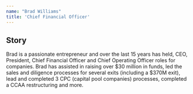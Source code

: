 ```yaml
---
name: "Brad Williams"
title: 'Chief Financial Officer'
---
```


## Story

Brad is a passionate entrepreneur and over the last 15 years has held, CEO, President, Chief Financial Officer and Chief Operating Officer roles for companies. Brad has assisted in raising over $30 million in funds, led the sales and diligence processes for several exits (including a $370M exit), lead and completed 3 CPC (capital pool companies) processes, completed a CCAA restructuring and more.
